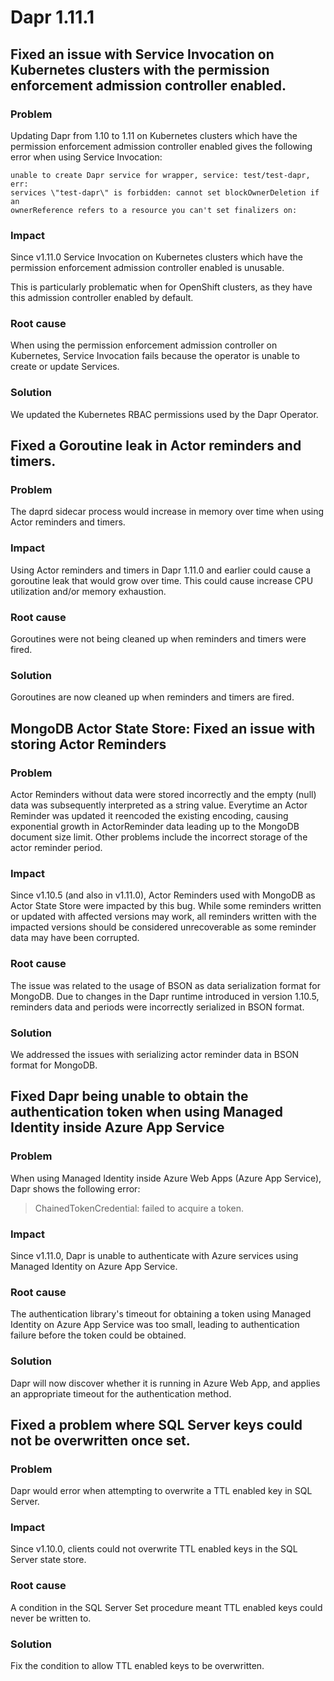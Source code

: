 # Dapr 1.11.1

## Fixed an issue with Service Invocation on Kubernetes clusters with the permission enforcement admission controller enabled.

### Problem

Updating Dapr from 1.10 to 1.11 on Kubernetes clusters which have the permission enforcement admission controller enabled gives the following error
when using Service Invocation:

```
unable to create Dapr service for wrapper, service: test/test-dapr, err:
services \"test-dapr\" is forbidden: cannot set blockOwnerDeletion if an
ownerReference refers to a resource you can't set finalizers on:
```

### Impact

Since v1.11.0 Service Invocation on Kubernetes clusters which have the permission enforcement admission controller enabled is unusable.

This is particularly problematic when for OpenShift clusters, as they have this admission controller enabled by default.

### Root cause

When using the permission enforcement admission controller on Kubernetes,
Service Invocation fails because the operator is unable to create or update
Services.

### Solution

We updated the Kubernetes RBAC permissions used by the Dapr Operator.

## Fixed a Goroutine leak in Actor reminders and timers.

### Problem

The daprd sidecar process would increase in memory over time when using Actor
reminders and timers.

### Impact

Using Actor reminders and timers in Dapr 1.11.0 and earlier could cause a goroutine leak that would grow over time.
This could cause increase CPU utilization and/or memory exhaustion.

### Root cause

Goroutines were not being cleaned up when reminders and timers were fired.

### Solution

Goroutines are now cleaned up when reminders and timers are fired.

## MongoDB Actor State Store: Fixed an issue with storing Actor Reminders

### Problem

Actor Reminders without data were stored incorrectly and the empty (null) data was subsequently interpreted as a string value. Everytime an Actor Reminder was updated it reencoded the existing encoding, causing exponential growth in ActorReminder data leading up to the MongoDB document size limit. Other problems include the incorrect storage of the actor reminder period.

### Impact

Since v1.10.5 (and also in v1.11.0), Actor Reminders used with MongoDB as Actor State Store were impacted by this bug. While some reminders written or updated with affected versions may work, all reminders written with the impacted versions should be considered unrecoverable as some reminder data may have been corrupted.

### Root cause

The issue was related to the usage of BSON as data serialization format for MongoDB. Due to changes in the Dapr runtime introduced in version 1.10.5, reminders data and periods were incorrectly serialized in BSON format.

### Solution

We addressed the issues with serializing actor reminder data in BSON format for MongoDB.
## Fixed Dapr being unable to obtain the authentication token when using Managed Identity inside Azure App Service

### Problem

When using Managed Identity inside Azure Web Apps (Azure App Service), Dapr shows the following error:

> ChainedTokenCredential: failed to acquire a token.

### Impact

Since v1.11.0, Dapr is unable to authenticate with Azure services using Managed Identity on Azure App Service.

### Root cause

The authentication library's timeout for obtaining a token using Managed Identity on Azure App Service was too small, leading to
authentication failure before the token could be obtained.

### Solution

Dapr will now discover whether it is running in Azure Web App, and applies an
appropriate timeout for the authentication method.

## Fixed a problem where SQL Server keys could not be overwritten once set.

### Problem

Dapr would error when attempting to overwrite a TTL enabled key in SQL Server.

### Impact

Since v1.10.0, clients could not overwrite TTL enabled keys in the SQL Server
state store.

### Root cause

A condition in the SQL Server Set procedure meant TTL enabled keys could never
be written to.

### Solution

Fix the condition to allow TTL enabled keys to be overwritten.
